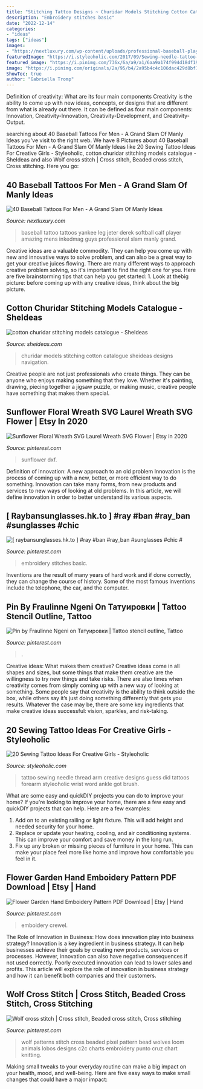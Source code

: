 ```yaml
---
title: "Stitching Tattoo Designs ~ Churidar Models Stitching Cotton Catalogue Sheideas Designs Navigation"
description: "Embroidery stitches basic"
date: "2022-12-14"
categories:
- "ideas"
tags: ["ideas"]
images:
- "https://nextluxury.com/wp-content/uploads/professional-baseball-player-tattoo-for-men-on-leg-calf.jpg"
featuredImage: "https://i.styleoholic.com/2017/09/Sewing-needle-tattoo-on-the-arm.jpg"
featured_image: "https://i.pinimg.com/736x/6a/a9/a1/6aa9a174f994d18df196146a5b083843.jpg"
image: "https://i.pinimg.com/originals/2a/95/b4/2a95b4c4c106dac429d8bf1559ed7be5.jpg"
ShowToc: true
author: "Gabriella Tromp"
---
```



Definition of creativity: What are its four main components
Creativity is the ability to come up with new ideas, concepts, or designs that are different from what is already out there. It can be defined as four main components: Innovation, Creativity-Innovation, Creativity-Development, and Creativity-Output.

	

		
searching about 40 Baseball Tattoos For Men - A Grand Slam Of Manly Ideas you've visit to the right web. We have 8 Pictures about 40 Baseball Tattoos For Men - A Grand Slam Of Manly Ideas like 20 Sewing Tattoo Ideas For Creative Girls - Styleoholic, cotton churidar stitching models catalogue - SheIdeas and also Wolf cross stitch | Cross stitch, Beaded cross stitch, Cross stitching. Here you go:
		
    
## 40 Baseball Tattoos For Men - A Grand Slam Of Manly Ideas

<img loading=lazy src="https://nextluxury.com/wp-content/uploads/professional-baseball-player-tattoo-for-men-on-leg-calf.jpg" onerror="this.onerror=null;this.src='https://tse1.mm.bing.net/th?id=OIP.aNZBoGKPrbcUukU3BD1L5gHaIg&amp;pid=15.1';" alt="40 Baseball Tattoos For Men - A Grand Slam Of Manly Ideas">

_Source: nextluxury.com_

>baseball tattoo tattoos yankee leg jeter derek softball calf player amazing mens inkedmag guys professional slam manly grand. 

	

Creative ideas are a valuable commodity. They can help you come up with new and innovative ways to solve problem, and can also be a great way to get your creative juices flowing. There are many different ways to approach creative problem solving, so it's important to find the right one for you. Here are five brainstorming tips that can help you get started: 1. Look at thebig picture: before coming up with any creative ideas, think about the big picture.

    
## Cotton Churidar Stitching Models Catalogue - SheIdeas

<img loading=lazy src="https://sheideas.com/wp-content/uploads/2018/02/cotton-churidar-stitching-models-catalogue.jpeg" onerror="this.onerror=null;this.src='https://tse1.mm.bing.net/th?id=OIP.Khrr04RnCYaL4f6gpBxUIwHaLH&amp;pid=15.1';" alt="cotton churidar stitching models catalogue - SheIdeas">

_Source: sheideas.com_

>churidar models stitching cotton catalogue sheideas designs navigation. 

	

Creative people are not just professionals who create things. They can be anyone who enjoys making something that they love. Whether it's painting, drawing, piecing together a jigsaw puzzle, or making music, creative people have something that makes them special.

    
## Sunflower Floral Wreath SVG Laurel Wreath SVG Flower | Etsy In 2020

<img loading=lazy src="https://i.pinimg.com/736x/10/ab/c1/10abc1388345818f463070276d7bfcef.jpg" onerror="this.onerror=null;this.src='https://tse3.mm.bing.net/th?id=OIP.PUgYzz8QagYQu2STHFBy9wHaHa&amp;pid=15.1';" alt="Sunflower Floral Wreath SVG Laurel Wreath SVG Flower | Etsy in 2020">

_Source: pinterest.com_

>sunflower dxf. 

	

Definition of innovation: A new approach to an old problem
Innovation is the process of coming up with a new, better, or more efficient way to do something. Innovation can take many forms, from new products and services to new ways of looking at old problems. In this article, we will define innovation in order to better understand its various aspects.

    
## [ Raybansunglasses.hk.to ] #ray #ban #ray_ban #sunglasses #chic #

<img loading=lazy src="https://i.pinimg.com/736x/bc/09/0b/bc090be9aab14b2a76b7c92da32c708f--embroidery-sampler-basic-embroidery-stitches.jpg" onerror="this.onerror=null;this.src='https://tse1.mm.bing.net/th?id=OIP.5hkBSoHUXL7_GrLkeBa--wHaJ4&amp;pid=15.1';" alt="[ raybansunglasses.hk.to ] #ray #ban #ray_ban #sunglasses #chic #">

_Source: pinterest.com_

>embroidery stitches basic. 

	

Inventions are the result of many years of hard work and if done correctly, they can change the course of history. Some of the most famous inventions include the telephone, the car, and the computer.

    
## Pin By Fraulinne Ngeni On Татуировки | Tattoo Stencil Outline, Tattoo

<img loading=lazy src="https://i.pinimg.com/736x/6a/a9/a1/6aa9a174f994d18df196146a5b083843.jpg" onerror="this.onerror=null;this.src='https://tse3.mm.bing.net/th?id=OIP.JLzUUn44MeHODEQZ5nAEkQHaN3&amp;pid=15.1';" alt="Pin by Fraulinne Ngeni on Татуировки | Tattoo stencil outline, Tattoo">

_Source: pinterest.com_

>. 

	

Creative ideas: What makes them creative?
Creative ideas come in all shapes and sizes, but some things that make them creative are the willingness to try new things and take risks. There are also times when creativity comes from simply coming up with a new way of looking at something. Some people say that creativity is the ability to think outside the box, while others say it’s just doing something differently that gets you results. Whatever the case may be, there are some key ingredients that make creative ideas successful: vision, sparkles, and risk-taking.

    
## 20 Sewing Tattoo Ideas For Creative Girls - Styleoholic

<img loading=lazy src="https://i.styleoholic.com/2017/09/Sewing-needle-tattoo-on-the-arm.jpg" onerror="this.onerror=null;this.src='https://tse3.mm.bing.net/th?id=OIP.5Fdy1Y68LH9h1ywHXegRiQHaFJ&amp;pid=15.1';" alt="20 Sewing Tattoo Ideas For Creative Girls - Styleoholic">

_Source: styleoholic.com_

>tattoo sewing needle thread arm creative designs guess did tattoos forearm styleoholic wrist word ankle got brush. 

	

What are some easy and quickDIY projects you can do to improve your home?
If you're looking to improve your home, there are a few easy and quickDIY projects that can help. Here are a few examples: 
1. Add on to an existing railing or light fixture. This will add height and needed security for your home.
2. Replace or update your heating, cooling, and air conditioning systems. This can improve your comfort and save money in the long run.
3. Fix up any broken or missing pieces of furniture in your home. This can make your place feel more like home and improve how comfortable you feel in it.

    
## Flower Garden Hand Emboidery Pattern PDF Download | Etsy | Hand

<img loading=lazy src="https://i.pinimg.com/originals/2a/95/b4/2a95b4c4c106dac429d8bf1559ed7be5.jpg" onerror="this.onerror=null;this.src='https://tse4.mm.bing.net/th?id=OIP.NqFhbEpjRPCEVUf9YPe0AAHaHa&amp;pid=15.1';" alt="Flower Garden Hand Emboidery Pattern PDF Download | Etsy | Hand">

_Source: pinterest.com_

>emboidery crewel. 

	

The Role of Innovation in Business: How does innovation play into business strategy?
Innovation is a key ingredient in business strategy. It can help businesses achieve their goals by creating new products, services or processes. However, innovation can also have negative consequences if not used correctly. Poorly executed innovation can lead to lower sales and profits. This article will explore the role of innovation in business strategy and how it can benefit both companies and their customers.

    
## Wolf Cross Stitch | Cross Stitch, Beaded Cross Stitch, Cross Stitching

<img loading=lazy src="https://i.pinimg.com/originals/ea/5f/f0/ea5ff01d3f6a4b606c084a6c57dac8c0.jpg" onerror="this.onerror=null;this.src='https://tse3.mm.bing.net/th?id=OIP.iSGHQKNCDOFfQqoT4LoZLgHaLL&amp;pid=15.1';" alt="Wolf cross stitch | Cross stitch, Beaded cross stitch, Cross stitching">

_Source: pinterest.com_

>wolf patterns stitch cross beaded pixel pattern bead wolves loom animals lobos designs c2c charts embroidery punto cruz chart knitting. 

	

Making small tweaks to your everyday routine can make a big impact on your health, mood, and well-being. Here are five easy ways to make small changes that could have a major impact: 

